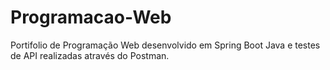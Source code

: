 # Programacao-Web
Portifolio de Programação Web desenvolvido em Spring Boot Java e testes de API realizadas através do Postman. 
